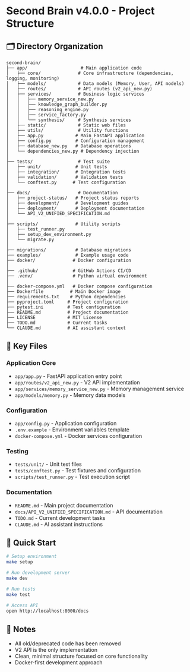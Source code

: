 # Second Brain v4.0.0 - Project Structure

## 🗂️ Directory Organization

```
second-brain/
├── app/                    # Main application code
│   ├── core/              # Core infrastructure (dependencies, logging, monitoring)
│   ├── models/            # Data models (Memory, User, API models)
│   ├── routes/            # API routes (v2_api_new.py)
│   ├── services/          # Business logic services
│   │   ├── memory_service_new.py
│   │   ├── knowledge_graph_builder.py
│   │   ├── reasoning_engine.py
│   │   ├── service_factory.py
│   │   └── synthesis/     # Synthesis services
│   ├── static/            # Static web files
│   ├── utils/             # Utility functions
│   ├── app.py            # Main FastAPI application
│   ├── config.py         # Configuration management
│   ├── database_new.py   # Database operations
│   └── dependencies_new.py # Dependency injection
│
├── tests/                 # Test suite
│   ├── unit/             # Unit tests
│   ├── integration/      # Integration tests
│   ├── validation/       # Validation tests
│   └── conftest.py      # Test configuration
│
├── docs/                  # Documentation
│   ├── project-status/   # Project status reports
│   ├── development/      # Development guides
│   ├── deployment/       # Deployment documentation
│   └── API_V2_UNIFIED_SPECIFICATION.md
│
├── scripts/              # Utility scripts
│   ├── test_runner.py
│   ├── setup_dev_environment.py
│   └── migrate.py
│
├── migrations/           # Database migrations
├── examples/             # Example usage code
├── docker/              # Docker configuration
│
├── .github/             # GitHub Actions CI/CD
├── .venv/               # Python virtual environment
│
├── docker-compose.yml   # Docker compose configuration
├── Dockerfile          # Main Docker image
├── requirements.txt    # Python dependencies
├── pyproject.toml     # Project configuration
├── pytest.ini         # Test configuration
├── README.md          # Project documentation
├── LICENSE            # MIT License
├── TODO.md            # Current tasks
└── CLAUDE.md          # AI assistant context

```

## 🔑 Key Files

### Application Core
- `app/app.py` - FastAPI application entry point
- `app/routes/v2_api_new.py` - V2 API implementation
- `app/services/memory_service_new.py` - Memory management service
- `app/models/memory.py` - Memory data models

### Configuration
- `app/config.py` - Application configuration
- `.env.example` - Environment variables template
- `docker-compose.yml` - Docker services configuration

### Testing
- `tests/unit/` - Unit test files
- `tests/conftest.py` - Test fixtures and configuration
- `scripts/test_runner.py` - Test execution script

### Documentation
- `README.md` - Main project documentation
- `docs/API_V2_UNIFIED_SPECIFICATION.md` - API documentation
- `TODO.md` - Current development tasks
- `CLAUDE.md` - AI assistant instructions

## 🚀 Quick Start

```bash
# Setup environment
make setup

# Run development server
make dev

# Run tests
make test

# Access API
open http://localhost:8000/docs
```

## 📝 Notes

- All old/deprecated code has been removed
- V2 API is the only implementation
- Clean, minimal structure focused on core functionality
- Docker-first development approach